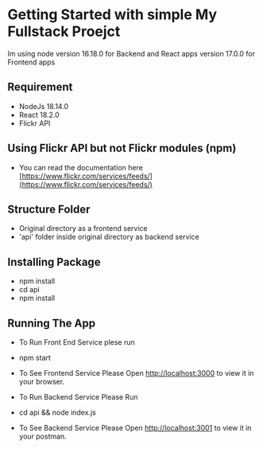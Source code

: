 # Getting Started with simple My Fullstack Proejct

Im using node version 16.18.0 for Backend and React apps version 17.0.0 for Frontend apps

## Requirement
- NodeJs 18.14.0
- React 18.2.0
- Flickr API

## Using Flickr API but not Flickr modules (npm)
- You can read the documentation here [https://www.flickr.com/services/feeds/](https://www.flickr.com/services/feeds/)

## Structure Folder
-   Original directory as a frontend service
-   'api' folder inside original directory as backend service

## Installing Package
- npm install
- cd api
- npm install

## Running The App
- To Run Front End Service plese run
- npm start
- To See Frontend Service Please Open [http://localhost:3000](http://localhost:3000) to view it in your browser.

- To Run Backend Service Please Run
- cd api && node index.js
- To See Backend Service Please Open [http://localhost:3001](http://localhost:8080) to view it in your postman.






